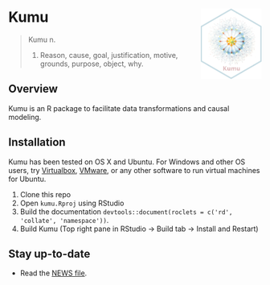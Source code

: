 # Kumu <a href="https://github.com/sailuh/kaiaulu"><img src="man/figures/logo.png" align="right" height="140" /></a>

> Kumu
> n.
> 1. Reason, cause, goal, justification, motive, grounds, purpose, object, why. 

## Overview

Kumu is an R package to facilitate data transformations and causal modeling. 

## Installation 

Kumu has been tested on OS X and Ubuntu. For Windows and other OS users, try [Virtualbox](https://www.virtualbox.org/),
[VMware](https://www.vmware.com/), or any other software to run virtual machines for Ubuntu. 


 1. Clone this repo 
 2. Open `kumu.Rproj` using RStudio
 4. Build the documentation `devtools::document(roclets = c('rd', 'collate', 'namespace'))`.
 5. Build Kumu (Top right pane in RStudio -> Build tab -> Install and Restart)


## Stay up-to-date

 * Read the [NEWS file](https://github.com/sailuh/kumu/blob/master/NEWS.md).
